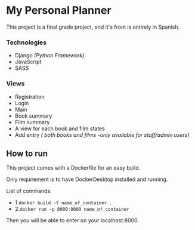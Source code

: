 # My Personal Planner

This project is a final grade project, and it's front is entirely in Spanish.


### Technologies
- Django *(Python Framework)*
- JavaScript
- SASS

### Views
- Registration
- Login
- Main 
- Book summary
- Film  summary
- A view for each book and film states
- Add entry *( both books and films -only available for staff/admin users)*

## How to run
This project comes with a Dockerfile for an easy build.

Only requirement is to have DockerDesktop installed and running.

List of commands:
 - 1.`docker build -t name_of_container .`
 - 2.`docker run -p 8000:8000 name_of_container`

Then you will be able to enter on your localhost:8000.
